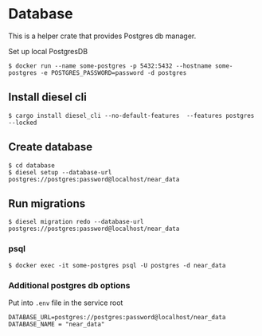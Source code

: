 # Database

This is a helper crate that provides Postgres db manager.

Set up local PostgresDB
```
$ docker run --name some-postgres -p 5432:5432 --hostname some-postgres -e POSTGRES_PASSWORD=password -d postgres
```
## Install diesel cli
```
$ cargo install diesel_cli --no-default-features  --features postgres --locked
```

## Create database
```
$ cd database
$ diesel setup --database-url postgres://postgres:password@localhost/near_data
```

## Run migrations
```
$ diesel migration redo --database-url postgres://postgres:password@localhost/near_data
```

### psql
```
$ docker exec -it some-postgres psql -U postgres -d near_data
```

### Additional postgres db options
Put into `.env` file in the service root
```
DATABASE_URL=postgres://postgres:password@localhost/near_data
DATABASE_NAME = "near_data"
```
